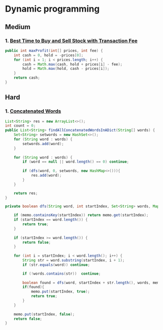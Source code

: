 # Dynamic programming

## Medium

### 1. [Best Time to Buy and Sell Stock with Transaction Fee ](https://leetcode.com/problems/best-time-to-buy-and-sell-stock-with-transaction-fee/)

```java
public int maxProfit(int[] prices, int fee) {
    int cash = 0, hold = -prices[0];
    for (int i = 1; i < prices.length; i++) {
        cash = Math.max(cash, hold + prices[i] - fee);
        hold = Math.max(hold, cash - prices[i]);
    }
    return cash;
}
```
## Hard

### 1. [Concatenated Words ](https://leetcode.com/problems/concatenated-words/)
```java
List<String> res = new ArrayList<>();
int count = 0;
public List<String> findAllConcatenatedWordsInADict(String[] words) {
    Set<String> setwords = new HashSet<>();
    for (String word : words) {
        setwords.add(word);
    }
    
    for (String word : words) {
        if (word == null || word.length() == 0) continue;
            
        if (dfs(word, 0, setwords, new HashMap<>())){
            res.add(word);
        }
    }

    return res;
}

private boolean dfs(String word, int startIndex, Set<String> words, Map<Integer, Boolean> memo) {

    if (memo.containsKey(startIndex)) return memo.get(startIndex);
    if (startIndex == word.length()) {
        return true;
    }
    
    if (startIndex >= word.length()) {
        return false;
    }
    
    for (int i = startIndex; i < word.length(); i++) {
        String str = word.substring(startIndex, i + 1);
        if (str.equals(word)) continue;

        if (!words.contains(str))  continue;
        
        boolean found = dfs(word, startIndex + str.length(), words, memo);
        if(found){
            memo.put(startIndex, true);
            return true;
        }
    }
    
    memo.put(startIndex, false);
    return false;
}
```